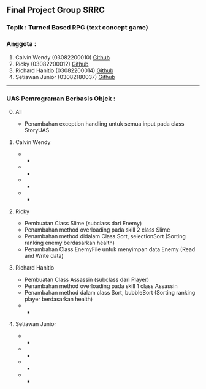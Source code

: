 ## Final Project Group SRRC

### Topik : Turned Based RPG (text concept game)

### Anggota :
1. Calvin Wendy (03082200010) [Github](https://github.com/Calvinwen10)
2. Ricky (03082200012) [Github](https://github.com/tobaracing1)
3. Richard Hanitio (03082200014) [Github](https://github.com/RichardHanitio)
4. Setiawan Junior (03082180037) [Github](https://github.com/Silverlake86)


---
### UAS Pemrograman Berbasis Objek :
0. All
    * Penambahan exception handling untuk semua input pada class StoryUAS

1. Calvin Wendy
    * -
    * -
    * -
    * -

2. Ricky
    * Pembuatan Class Slime (subclass dari Enemy)
    * Penambahan method overloading pada skill 2 class Slime
    * Penambahan method didalam Class Sort, selectionSort (Sorting ranking enemy berdasarkan health)
    * Penambahan Class EnemyFile untuk menyimpan data Enemy (Read and Write data)

3. Richard Hanitio
    * Pembuatan Class Assassin (subclass dari Player)
    * Penambahan method overloading pada skill 1 class Assassin
    * Penambahan method dalam class Sort, bubbleSort (Sorting ranking player berdasarkan health)
    * -

4. Setiawan Junior
    * -
    * -
    * -
    * -
